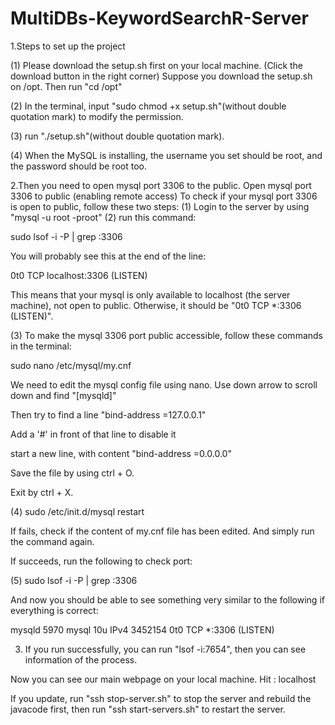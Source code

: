 # MultiDBs-KeywordSearchR-Server

1.Steps to set up the project

(1) Please download the setup.sh first on your local machine. (Click the download button in the right corner)
Suppose you download the setup.sh on /opt. Then run "cd /opt"

(2) In the terminal, input "sudo chmod +x setup.sh"(without double quotation mark) to modify the permission.

(3) run "./setup.sh"(without double quotation mark).

(4) When the MySQL is installing, the username you set should be root, and the password should be root too.


2.Then you need to open mysql port 3306 to the public. Open mysql port 3306 to public (enabling remote access)
To check if your mysql port 3306 is open to public, follow these two steps:
(1) Login to the server by using "mysql -u root -proot"
(2) run this command:

sudo lsof -i -P | grep :3306
 
You will probably see this at the end of the line:
 
0t0  TCP localhost:3306 (LISTEN)
 
This means that your mysql is only available to localhost (the server machine), not open to public.
Otherwise, it should be "0t0  TCP *:3306 (LISTEN)".

(3)
To make the mysql 3306 port public accessible, follow these commands in the terminal:

sudo nano /etc/mysql/my.cnf
 
We need to edit the mysql config file using nano. Use down arrow to scroll down and find "[mysqld]"

Then try to find a line "bind-address           =127.0.0.1"

Add a '#' in front of that line to disable it

start a new line, with content "bind-address             =0.0.0.0"

Save the file by using ctrl + O.

Exit by ctrl + X. 

(4)
sudo /etc/init.d/mysql restart

If fails, check if the content of my.cnf file has been edited. And simply run the command again.

If succeeds, run the following to check port:
 
(5) 
sudo lsof -i -P | grep :3306
 
And now you should be able to see something very similar to the following if everything is correct:
 
mysqld     5970    mysql   10u  IPv4 3452154      0t0  TCP *:3306 (LISTEN)

3. If you run successfully, you can run "lsof -i:7654", then you can see information of the process.

Now you can see our main webpage on your local machine. Hit : localhost

If you update, run "ssh stop-server.sh" to stop the server and rebuild the javacode first, then run "ssh start-servers.sh" to restart the server.
